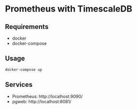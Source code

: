 # Prometheus with TimescaleDB

## Requirements

- docker
- docker-compose

## Usage

```sh
docker-compose up
```

## Services

- Prometheus: http://localhost:9090/
- pgweb: http://localhost:8081/
